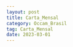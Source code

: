 ```yaml
---
layout: post
title: Carta_Mensal
category: Occam_Brasil
tag: Carta_Mensal
date: 2023-03-01
---
```



